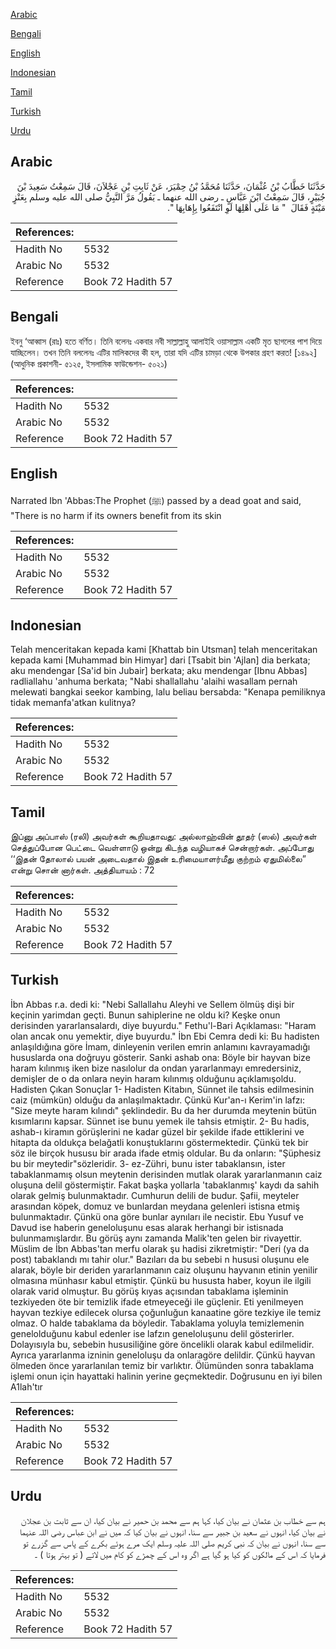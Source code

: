 [Arabic](#arabic)

[Bengali](#bengali)

[English](#english)

[Indonesian](#indonesian)

[Tamil](#tamil)

[Turkish](#turkish)

[Urdu](#urdu)

## Arabic


<div dir="rtl" lang="ar" style={{fontSize:'larger',backgroundColor:'#f8f9fa',padding:20}}>
حَدَّثَنَا خَطَّابُ بْنُ عُثْمَانَ، حَدَّثَنَا مُحَمَّدُ بْنُ حِمْيَرَ، عَنْ ثَابِتِ بْنِ عَجْلاَنَ، قَالَ سَمِعْتُ سَعِيدَ بْنَ جُبَيْرٍ، قَالَ سَمِعْتُ ابْنَ عَبَّاسٍ ـ رضى الله عنهما ـ يَقُولُ مَرَّ النَّبِيُّ صلى الله عليه وسلم بِعَنْزٍ مَيْتَةٍ فَقَالَ ‏ "‏ مَا عَلَى أَهْلِهَا لَوِ انْتَفَعُوا بِإِهَابِهَا ‏"‏‏.‏
</div>
<div style={{backgroundColor:'#f8f9fa',padding:20, marginBottom: 10}}><table> <thead> <tr> <th>References:</th> <th></th> </tr> </thead> <tbody><tr><td>Hadith No</td><td>5532</td></tr><tr><td>Arabic No</td><td>5532</td></tr><tr><td>Reference</td><td>Book 72 Hadith 57</td></tr></tbody></table></div>

## Bengali


<div dir="ltr" lang="bn" style={{fontSize:'larger',backgroundColor:'#f8f9fa',padding:20}}>
ইবনু ‘আব্বাস (রাঃ) হতে বর্ণিত। তিনি বলেনঃ একবার নবী সাল্লাল্লাহু আলাইহি ওয়াসাল্লাম একটি মৃত ছাগলের পাশ দিয়ে যাচ্ছিলেন। তখন তিনি বললেনঃ এটির মালিকদের কী হল, তারা যদি এটির চামড়া থেকে উপকার গ্রহণ করত! [১৪৯২] (আধুনিক প্রকাশনী- ৫১২৫, ইসলামিক ফাউন্ডেশন- ৫০২১)
</div>
<div style={{backgroundColor:'#f8f9fa',padding:20, marginBottom: 10}}><table> <thead> <tr> <th>References:</th> <th></th> </tr> </thead> <tbody><tr><td>Hadith No</td><td>5532</td></tr><tr><td>Arabic No</td><td>5532</td></tr><tr><td>Reference</td><td>Book 72 Hadith 57</td></tr></tbody></table></div>

## English


<div dir="ltr" lang="en" style={{fontSize:'larger',backgroundColor:'#f8f9fa',padding:20}}>
Narrated Ibn 'Abbas:The Prophet (ﷺ) passed by a dead goat and said, "There is no harm if its owners benefit from its skin
</div>
<div style={{backgroundColor:'#f8f9fa',padding:20, marginBottom: 10}}><table> <thead> <tr> <th>References:</th> <th></th> </tr> </thead> <tbody><tr><td>Hadith No</td><td>5532</td></tr><tr><td>Arabic No</td><td>5532</td></tr><tr><td>Reference</td><td>Book 72 Hadith 57</td></tr></tbody></table></div>

## Indonesian


<div dir="ltr" lang="id" style={{fontSize:'larger',backgroundColor:'#f8f9fa',padding:20}}>
Telah menceritakan kepada kami [Khattab bin Utsman] telah menceritakan kepada kami [Muhammad bin Himyar] dari [Tsabit bin 'Ajlan] dia berkata; aku mendengar [Sa'id bin Jubair] berkata; aku mendengar [Ibnu Abbas] radliallahu 'anhuma berkata; "Nabi shallallahu 'alaihi wasallam pernah melewati bangkai seekor kambing, lalu beliau bersabda: "Kenapa pemiliknya tidak memanfa'atkan kulitnya?
</div>
<div style={{backgroundColor:'#f8f9fa',padding:20, marginBottom: 10}}><table> <thead> <tr> <th>References:</th> <th></th> </tr> </thead> <tbody><tr><td>Hadith No</td><td>5532</td></tr><tr><td>Arabic No</td><td>5532</td></tr><tr><td>Reference</td><td>Book 72 Hadith 57</td></tr></tbody></table></div>

## Tamil


<div dir="ltr" lang="ta" style={{fontSize:'larger',backgroundColor:'#f8f9fa',padding:20}}>
இப்னு அப்பாஸ் (ரலி) அவர்கள் கூறியதாவது: அல்லாஹ்வின் தூதர் (ஸல்) அவர்கள் செத்துப்போன பெட்டை வெள்ளாடு ஒன்று கிடந்த வழியாகச் சென்றார்கள். அப்போது ‘‘இதன் தோலால் பயன் அடைவதால் இதன் உரிமையாளர்மீது குற்றம் ஏதுமில்லை” என்று சொன் னார்கள். அத்தியாயம் : 72
</div>
<div style={{backgroundColor:'#f8f9fa',padding:20, marginBottom: 10}}><table> <thead> <tr> <th>References:</th> <th></th> </tr> </thead> <tbody><tr><td>Hadith No</td><td>5532</td></tr><tr><td>Arabic No</td><td>5532</td></tr><tr><td>Reference</td><td>Book 72 Hadith 57</td></tr></tbody></table></div>

## Turkish


<div dir="ltr" lang="tr" style={{fontSize:'larger',backgroundColor:'#f8f9fa',padding:20}}>
İbn Abbas r.a. dedi ki: "Nebi Sallallahu Aleyhi ve Sellem ölmüş dişi bir keçinin yarimdan geçti. Bunun sahiplerine ne oldu ki? Keşke onun derisinden yararlansalardı, diye buyurdu." Fethu'l-Bari Açıklaması: "Haram olan ancak onu yemektir, diye buyurdu." İbn Ebi Cemra dedi ki: Bu hadisten anlaşıldığına göre İmam, dinleyenin verilen emrin anlamını kavrayamadığı hususlarda ona doğruyu gösterir. Sanki ashab ona: Böyle bir hayvan bize haram kılınmış iken bize nasılolur da ondan yararlanmayı emredersiniz, demişler de o da onlara neyin haram kılınmış olduğunu açıklamışoldu. Hadisten Çıkan Sonuçlar 1- Hadisten Kitabın, Sünnet ile tahsis edilmesinin caiz (mümkün) olduğu da anlaşılmaktadır. Çünkü Kur'an-ı Kerim'in lafzı: "Size meyte haram kılındı" şeklindedir. Bu da her durumda meytenin bütün kısımlarını kapsar. Sünnet ise bunu yemek ile tahsis etmiştir. 2- Bu hadis, ashab-ı kiramın görüşlerini ne kadar güzel bir şekilde ifade ettiklerini ve hitapta da oldukça belağatli konuştuklarını göstermektedir. Çünkü tek bir söz ile birçok hususu bir arada ifade etmiş oldular. Bu da onların: "Şüphesiz bu bir meytedir"sözleridir. 3- ez-Zühri, bunu ister tabaklansın, ister tabaklanmamış olsun meytenin derisinden mutlak olarak yararlanmanın caiz oluşuna delil göstermiştir. Fakat başka yollarla 'tabaklanmış' kaydı da sahih olarak gelmiş bulunmaktadır. Cumhurun delili de budur. Şafii, meyteler arasından köpek, domuz ve bunlardan meydana gelenleri istisna etmiş bulunmaktadır. Çünkü ona göre bunlar aynıları ile necistir. Ebu Yusuf ve Davud ise haberin geneloluşunu esas alarak herhangi bir istisnada bulunmamışlardır. Bu görüş aynı zamanda Malik'ten gelen bir rivayettir. Müslim de İbn Abbas'tan merfu olarak şu hadisi zikretmiştir: "Deri (ya da post) tabaklandı mı tahir olur." Bazıları da bu sebebi n hususi oluşunu ele alarak, böyle bir deriden yararlanmanın caiz oluşunu hayvanın etinin yenilir olmasına münhasır kabul etmiştir. Çünkü bu hususta haber, koyun ile ilgili olarak varid olmuştur. Bu görüş kıyas açısından tabaklama işleminin tezkiyeden öte bir temizlik ifade etmeyeceği ile güçlenir. Eti yenilmeyen hayvan tezkiye edilecek olursa çoğunluğun kanaatine göre tezkiye ile temiz olmaz. O halde tabaklama da böyledir. Tabaklama yoluyla temizlemenin genelolduğunu kabul edenler ise lafzın geneloluşunu delil gösterirler. Dolayısıyla bu, sebebin hususiliğine göre öncelikli olarak kabul edilmelidir. Ayrıca yararlanma izninin geneloluşu da onlaragöre delildir. Çünkü hayvan ölmeden önce yararlanılan temiz bir varlıktır. Ölümünden sonra tabaklama işlemi onun için hayattaki halinin yerine geçmektedir. Doğrusunu en iyi bilen A1lah'tır
</div>
<div style={{backgroundColor:'#f8f9fa',padding:20, marginBottom: 10}}><table> <thead> <tr> <th>References:</th> <th></th> </tr> </thead> <tbody><tr><td>Hadith No</td><td>5532</td></tr><tr><td>Arabic No</td><td>5532</td></tr><tr><td>Reference</td><td>Book 72 Hadith 57</td></tr></tbody></table></div>

## Urdu


<div dir="rtl" lang="ur" style={{fontSize:'larger',backgroundColor:'#f8f9fa',padding:20}}>
ہم سے خطاب بن عثمان نے بیان کیا، کہا ہم سے محمد بن حمیر نے بیان کیا، ان سے ثابت بن عجلان نے بیان کیا، انہوں نے سعید بن جبیر سے سنا، انہوں نے بیان کیا کہ میں نے ابن عباس رضی اللہ عنہما سے سنا، انہوں نے بیان کہ نبی کریم صلی اللہ علیہ وسلم ایک مرے ہوئے بکرے کے پاس سے گزرے تو فرمایا کہ اس کے مالکوں کو کیا ہو گیا ہے اگر وہ اس کے چمڑے کو کام میں لاتے ( تو بہتر ہوتا ) ۔
</div>
<div style={{backgroundColor:'#f8f9fa',padding:20, marginBottom: 10}}><table> <thead> <tr> <th>References:</th> <th></th> </tr> </thead> <tbody><tr><td>Hadith No</td><td>5532</td></tr><tr><td>Arabic No</td><td>5532</td></tr><tr><td>Reference</td><td>Book 72 Hadith 57</td></tr></tbody></table></div>